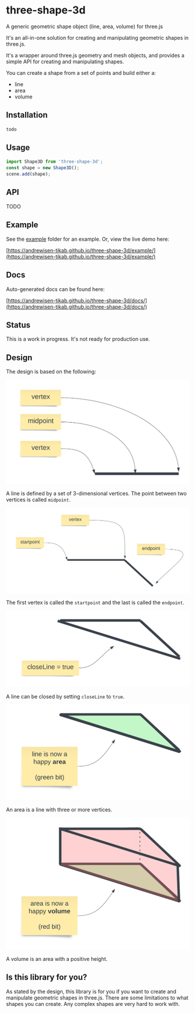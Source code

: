 # three-shape-3d

A generic geometric shape object (line, area, volume) for three.js

It's an all-in-one solution for creating and manipulating geometric shapes in three.js.

It's a wrapper around three.js geometry and mesh objects, and provides a simple API for creating and manipulating shapes.

You can create a shape from a set of points and build either a:

-   line
-   area
-   volume

## Installation

```bash
todo
```

## Usage

```ts
import Shape3D from 'three-shape-3d';
const shape = new Shape3D();
scene.add(shape);
```

## API

TODO

## Example

See the [example](./example) folder for an example.
Or, view the live demo here:

[https://andrewisen-tikab.github.io/three-shape-3d/example/](https://andrewisen-tikab.github.io/three-shape-3d/example/)

## Docs

Auto-generated docs can be found here:

[https://andrewisen-tikab.github.io/three-shape-3d/docs/](https://andrewisen-tikab.github.io/three-shape-3d/docs/)

## Status

This is a work in progress. It's not ready for production use.

## Design

The design is based on the following:

![Design](https://github.com/andrewisen-tikab/three-shape-3d/blob/feature/resources/definition-01.png 'Design')

A line is defined by a set of 3-dimensional vertices. The point between two vertices is called `midpoint`.

![Design](https://github.com/andrewisen-tikab/three-shape-3d/blob/feature/resources/definition-02.png 'Design')

The first vertex is called the `startpoint` and the last is called the `endpoint`.

![Design](https://github.com/andrewisen-tikab/three-shape-3d/blob/feature/resources/definition-03.png 'Design')

A line can be closed by setting `closeLine` to `true`.

![Design](https://github.com/andrewisen-tikab/three-shape-3d/blob/feature/resources/definition-04.png 'Design')

An area is a line with three or more vertices.

![Design](https://github.com/andrewisen-tikab/three-shape-3d/blob/feature/resources/definition-05.png 'Design')

A volume is an area with a positive height.

## Is this library for you?

As stated by the design, this library is for you if you want to create and manipulate geometric shapes in three.js.
There are some limitations to what shapes you can create. Any complex shapes are very hard to work with.

```

```
